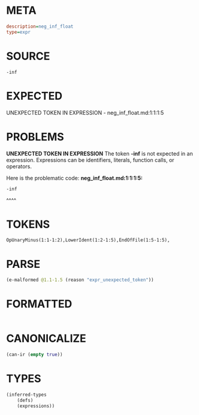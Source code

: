 # META
~~~ini
description=neg_inf_float
type=expr
~~~
# SOURCE
~~~roc
-inf
~~~
# EXPECTED
UNEXPECTED TOKEN IN EXPRESSION - neg_inf_float.md:1:1:1:5
# PROBLEMS
**UNEXPECTED TOKEN IN EXPRESSION**
The token **-inf** is not expected in an expression.
Expressions can be identifiers, literals, function calls, or operators.

Here is the problematic code:
**neg_inf_float.md:1:1:1:5:**
```roc
-inf
```
^^^^


# TOKENS
~~~zig
OpUnaryMinus(1:1-1:2),LowerIdent(1:2-1:5),EndOfFile(1:5-1:5),
~~~
# PARSE
~~~clojure
(e-malformed @1.1-1.5 (reason "expr_unexpected_token"))
~~~
# FORMATTED
~~~roc

~~~
# CANONICALIZE
~~~clojure
(can-ir (empty true))
~~~
# TYPES
~~~clojure
(inferred-types
	(defs)
	(expressions))
~~~
